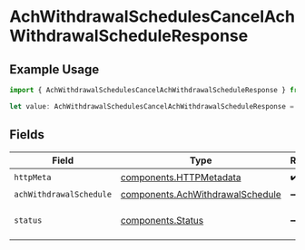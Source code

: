 # AchWithdrawalSchedulesCancelAchWithdrawalScheduleResponse

## Example Usage

```typescript
import { AchWithdrawalSchedulesCancelAchWithdrawalScheduleResponse } from "@apexfintechsolutions/ascend-sdk/models/operations";

let value: AchWithdrawalSchedulesCancelAchWithdrawalScheduleResponse = {};
```

## Fields

| Field                                                                                | Type                                                                                 | Required                                                                             | Description                                                                          |
| ------------------------------------------------------------------------------------ | ------------------------------------------------------------------------------------ | ------------------------------------------------------------------------------------ | ------------------------------------------------------------------------------------ |
| `httpMeta`                                                                           | [components.HTTPMetadata](../../models/components/httpmetadata.md)                   | :heavy_check_mark:                                                                   | N/A                                                                                  |
| `achWithdrawalSchedule`                                                              | [components.AchWithdrawalSchedule](../../models/components/achwithdrawalschedule.md) | :heavy_minus_sign:                                                                   | OK                                                                                   |
| `status`                                                                             | [components.Status](../../models/components/status.md)                               | :heavy_minus_sign:                                                                   | INVALID_ARGUMENT: The request has an invalid argument.                               |